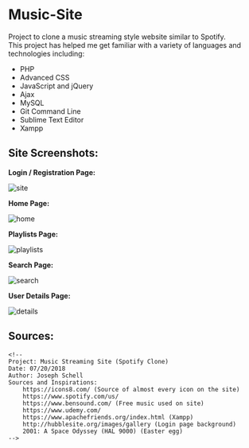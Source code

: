 # Music-Site

Project to clone a music streaming style website similar to Spotify.<br/>
This project has helped me get familiar with a variety of languages and technologies including:<br/>
* PHP
* Advanced CSS
* JavaScript and jQuery
* Ajax
* MySQL
* Git Command Line 
* Sublime Text Editor
* Xampp

## Site Screenshots:

**Login / Registration Page:**

![site](https://user-images.githubusercontent.com/24645219/43555651-672e27fe-95b0-11e8-9b4e-6efefc8196ec.jpg)

**Home Page:**

![home](https://user-images.githubusercontent.com/24645219/43997069-f392f0b6-9d86-11e8-85f9-e2b54c4d6c3c.jpg)

**Playlists Page:**

![playlists](https://user-images.githubusercontent.com/24645219/43997070-f3a34b28-9d86-11e8-98ab-2bcf20f7d75c.jpg)

**Search Page:**

![search](https://user-images.githubusercontent.com/24645219/43997071-f3b39992-9d86-11e8-8ce3-e1221d287a83.jpg)

**User Details Page:**

![details](https://user-images.githubusercontent.com/24645219/43997068-f381f5b8-9d86-11e8-9d2e-5c3b78e6af3a.jpg)


## Sources:

~~~
<!--
Project: Music Streaming Site (Spotify Clone)
Date: 07/20/2018
Author: Joseph Schell
Sources and Inspirations:
	https://icons8.com/ (Source of almost every icon on the site)
	https://www.spotify.com/us/
	https://www.bensound.com/ (Free music used on site)
	https://www.udemy.com/
	https://www.apachefriends.org/index.html (Xampp)
	http://hubblesite.org/images/gallery (Login page background)
	2001: A Space Odyssey (HAL 9000) (Easter egg)
-->
~~~



